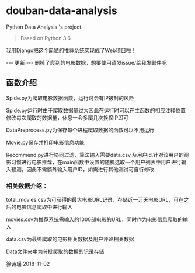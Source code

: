 # douban-data-analysis
Python Data Analysis 's project. 

> Based on Python 3.6

我用Django把这个简陋的推荐系统实现成了[Web项目](https://github.com/41xu/MovieRecommendWeb)啦！

--- 更新 ---
删掉了爬到的电影数据，想要使用请发issue/给我发邮件吧

## 函数介绍

Spide.py为爬取电影数据函数，运行时会有IP被封的风险

Spide.py运行时由于爬取数据量过大因此在运行时可以在主函数的相应注释位置修改每次爬取的数据量，休息一会多爬几次换换IP即可

DataPreprocess.py为保存每个进程爬取数据的函数可以不用运行

Movie.py保存并打印电影信息功能

Recommend.py进行协同过滤，算法输入需要data.csv,及用户id,针对该用户的观影习惯进行电影推荐，在main函数中设置的随机选取一个用户列表中用户进行输入预测，因此不需额外输入用户ID，如需进行其他测试可自行修改

### 相关数据介绍：
total_movies.csv为可获得的最大电影URL记录，存储近一万天电影URL，可在之后的电影信息爬取中进行输入

movies.csv为推荐系统需输入的1000部电影的URL，同时作为电影信息爬取的输入

data.csv为最终爬取的电影相关数据及用户评论相关数据

Data文件夹中为分批爬取的数据的记录存储


徐诗瑶
2018-11-02
